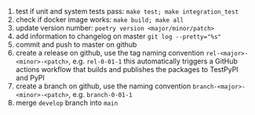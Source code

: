1. test if unit and system tests pass: `make test; make integration_test`
2. check if docker image works: `make build; make all`
3. update version number: `poetry version <major/minor/patch>`
4. add information to changelog on master `git log --pretty="%s"`
5. commit and push to master on github
6. create a release on github, use the tag naming convention `rel-<major>-<minor>-<patch>`, e.g. `rel-0-01-1`
   this automatically triggers a GitHub actions workflow that builds and publishes the packages to TestPyPI and PyPI
7. create a branch on github, use the naming convention `branch-<major>-<minor>-<patch>`, e.g. `branch-0-01-1`
8. merge `develop` branch into `main`

